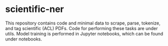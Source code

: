 # scientific-ner

This repository contains code and minimal data to scrape, parse, tokenize, and tag scientific (ACL) PDFs. Code for performing these tasks are under utils. Model training is performed in Jupyter notebooks, which can be found under notebooks.  
